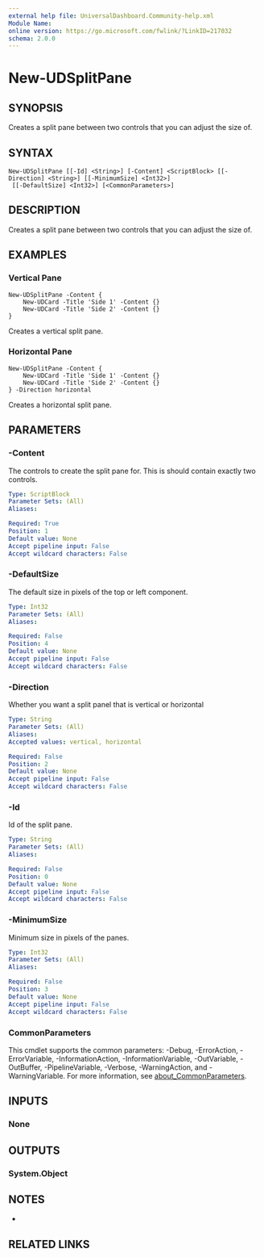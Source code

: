 ```yaml
---
external help file: UniversalDashboard.Community-help.xml
Module Name:
online version: https://go.microsoft.com/fwlink/?LinkID=217032
schema: 2.0.0
---
```


# New-UDSplitPane

## SYNOPSIS
Creates a split pane between two controls that you can adjust the size of.

## SYNTAX

```
New-UDSplitPane [[-Id] <String>] [-Content] <ScriptBlock> [[-Direction] <String>] [[-MinimumSize] <Int32>]
 [[-DefaultSize] <Int32>] [<CommonParameters>]
```

## DESCRIPTION
Creates a split pane between two controls that you can adjust the size of.

## EXAMPLES

### Vertical Pane
```
New-UDSplitPane -Content {
    New-UDCard -Title 'Side 1' -Content {}
    New-UDCard -Title 'Side 2' -Content {}
}
```

Creates a vertical split pane.

### Horizontal Pane
```
New-UDSplitPane -Content {
    New-UDCard -Title 'Side 1' -Content {}
    New-UDCard -Title 'Side 2' -Content {}
} -Direction horizontal
```

Creates a horizontal split pane.

## PARAMETERS

### -Content
The controls to create the split pane for.
This is should contain exactly two controls.

```yaml
Type: ScriptBlock
Parameter Sets: (All)
Aliases:

Required: True
Position: 1
Default value: None
Accept pipeline input: False
Accept wildcard characters: False
```

### -DefaultSize
The default size in pixels of the top or left component.

```yaml
Type: Int32
Parameter Sets: (All)
Aliases:

Required: False
Position: 4
Default value: None
Accept pipeline input: False
Accept wildcard characters: False
```

### -Direction
Whether you want a split panel that is vertical or horizontal

```yaml
Type: String
Parameter Sets: (All)
Aliases:
Accepted values: vertical, horizontal

Required: False
Position: 2
Default value: None
Accept pipeline input: False
Accept wildcard characters: False
```

### -Id
Id of the split pane.

```yaml
Type: String
Parameter Sets: (All)
Aliases:

Required: False
Position: 0
Default value: None
Accept pipeline input: False
Accept wildcard characters: False
```

### -MinimumSize
Minimum size in pixels of the panes.

```yaml
Type: Int32
Parameter Sets: (All)
Aliases:

Required: False
Position: 3
Default value: None
Accept pipeline input: False
Accept wildcard characters: False
```

### CommonParameters
This cmdlet supports the common parameters: -Debug, -ErrorAction, -ErrorVariable, -InformationAction, -InformationVariable, -OutVariable, -OutBuffer, -PipelineVariable, -Verbose, -WarningAction, and -WarningVariable. For more information, see [about_CommonParameters](http://go.microsoft.com/fwlink/?LinkID=113216).

## INPUTS

### None
## OUTPUTS

### System.Object
## NOTES
*

## RELATED LINKS
